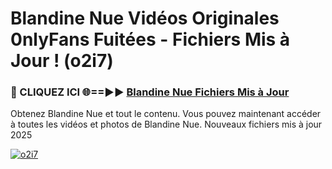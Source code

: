 # Blandine Nue Vidéos Originales 0nlyFans Fuitées - Fichiers Mis à Jour ! (o2i7)

<h3>🔴 CLIQUEZ ICI 🌐==►► <a href="https://tinyurl.com/2pmr4ezf" rel="nofollow">Blandine Nue Fichiers Mis à Jour</a></h3>

Obtenez Blandine Nue et tout le contenu. Vous pouvez maintenant accéder à toutes les vidéos et photos de Blandine Nue. Nouveaux fichiers mis à jour 2025

[![o2i7](https://i.imgur.com/6SNvagu.gif)](https://tinyurl.com/2pmr4ezf)
